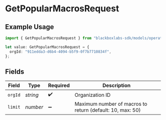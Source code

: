 # GetPopularMacrosRequest

## Example Usage

```typescript
import { GetPopularMacrosRequest } from "blackboxlabs-sdk/models/operations";

let value: GetPopularMacrosRequest = {
  orgId: "911edda3-d6b4-4094-b5f9-0f7b7710834f",
};
```

## Fields

| Field                                                     | Type                                                      | Required                                                  | Description                                               |
| --------------------------------------------------------- | --------------------------------------------------------- | --------------------------------------------------------- | --------------------------------------------------------- |
| `orgId`                                                   | *string*                                                  | :heavy_check_mark:                                        | Organization ID                                           |
| `limit`                                                   | *number*                                                  | :heavy_minus_sign:                                        | Maximum number of macros to return (default: 10, max: 50) |